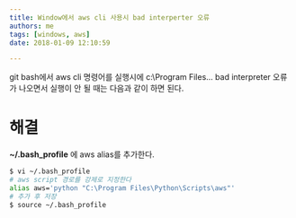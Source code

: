 ```yaml
---
title: Window에서 aws cli 사용시 bad interperter 오류
authors: me
tags: [windows, aws]
date: 2018-01-09 12:10:59

---
```


git bash에서 aws cli 명령어를 실행시에 c:\Program Files... bad interpreter 오류가 나오면서 실행이 안 될 때는 다음과 같이 하면 된다.

# 해결

**~/.bash_profile** 에 aws alias를 추가한다.

```bash
$ vi ~/.bash_profile
# aws script 경로를 강제로 지정한다
alias aws='python "C:\Program Files\Python\Scripts\aws"'
# 추가 후 저장
$ source ~/.bash_profile
```

